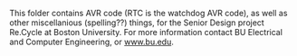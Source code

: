 This folder contains AVR code (RTC is the watchdog AVR code), as well as other miscellanious (spelling??) things, for the Senior Design project Re.Cycle at Boston University. For more information contact BU Electrical and Computer Engineering, or www.bu.edu.
